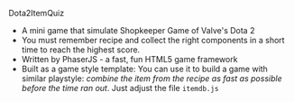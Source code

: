 Dota2ItemQuiz
- A mini game that simulate Shopkeeper Game of Valve's Dota 2
- You must remember recipe and collect the right components in a short time to reach the highest score.
- Written by PhaserJS - a fast, fun HTML5 game framework 
- Built as a game style template: You can use it to build a game with similar playstyle: *combine the item from the recipe as fast as possible before the time ran out*. Just adjust the file `itemdb.js`

